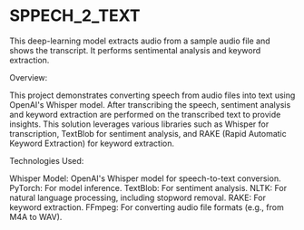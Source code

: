 # SPPECH_2_TEXT
This deep-learning model extracts audio from a sample audio file and shows the transcript. It performs sentimental analysis and keyword extraction.

Overview:

This project demonstrates converting speech from audio files into text using OpenAI's Whisper model. After transcribing the speech, sentiment analysis and keyword extraction are performed on the transcribed text to provide insights. This solution leverages various libraries such as Whisper for transcription, TextBlob for sentiment analysis, and RAKE (Rapid Automatic Keyword Extraction) for keyword extraction.

Technologies Used:

Whisper Model: OpenAI's Whisper model for speech-to-text conversion.
PyTorch: For model inference.
TextBlob: For sentiment analysis.
NLTK: For natural language processing, including stopword removal.
RAKE: For keyword extraction.
FFmpeg: For converting audio file formats (e.g., from M4A to WAV).
